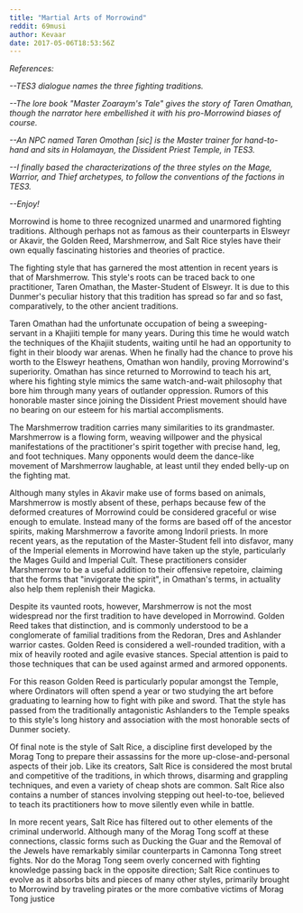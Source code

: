 ```yaml
---
title: "Martial Arts of Morrowind"
reddit: 69musi
author: Kevaar
date: 2017-05-06T18:53:56Z
---
```


*References:*

*--TES3 dialogue names the three fighting traditions.*

*--The lore book "Master Zoaraym's Tale" gives the story of Taren Omathan, though the narrator here embellished it with his pro-Morrowind biases of course.*

*--An NPC named Taren Omothan [sic] is the Master trainer for hand-to-hand and sits in Holamayan, the Dissident Priest Temple,  in TES3.*

*--I finally based the characterizations of the three styles on the Mage, Warrior, and Thief archetypes, to follow the conventions of the factions in TES3.*

*--Enjoy!*

Morrowind is home to three recognized unarmed and unarmored fighting traditions. Although perhaps not as famous as their counterparts in Elsweyr or Akavir, the Golden Reed, Marshmerrow, and Salt Rice styles have their own equally fascinating histories and theories of practice. 

The fighting style that has garnered the most attention in recent years is that of Marshmerrow. This style's roots can be traced back to one practitioner, Taren Omathan, the Master-Student of Elsweyr. It is due to this Dunmer's peculiar history that this tradition has spread so far and so fast, comparatively, to the other ancient traditions.

Taren Omathan had the unfortunate occupation of being a sweeping-servant in a Khajiiti temple for many years. During this time he would watch the techniques of the Khajiit students, waiting until he had an opportunity to fight in their bloody war arenas. When he finally had the chance to prove his worth to the Elsweyr heathens, Omathan won handily, proving Morrowind's superiority. Omathan has since returned to Morrowind to teach his art, where his fighting style mimics the same watch-and-wait philosophy that bore him through many years of outlander oppression. Rumors of this honorable master since joining the Dissident Priest movement should have no bearing on our esteem for his martial accomplisments. 

The Marshmerrow tradition carries many similarities to its grandmaster. Marshmerrow is a flowing form, weaving willpower and the physical manifestations of the practitioner's spirit together with precise hand, leg, and foot techniques. Many opponents would deem the dance-like movement of Marshmerrow laughable, at least until they ended belly-up on the fighting mat.

Although many styles in Akavir make use of forms based on animals, Marshmerrow is mostly absent of these, perhaps because few of the deformed creatures of Morrowind could be considered graceful or wise enough to emulate. Instead many of the forms are based off of the ancestor spirits, making Marshmerrow a favorite among Indoril priests. In more recent years, as the reputation of the Master-Student fell into disfavor, many of the Imperial elements in Morrowind have taken up the style, particularly the Mages Guild and Imperial Cult. These practitioners consider Marshmerrow to be a useful addition to their offensive repetoire, claiming that the forms that "invigorate the spirit", in Omathan's terms, in actuality also help them replenish their Magicka.

Despite its vaunted roots, however, Marshmerrow is not the most widespread nor the first tradition to have developed in Morrowind. Golden Reed takes that distinction, and is commonly understood to be a conglomerate of familial traditions from the Redoran, Dres and Ashlander warrior castes. Golden Reed is considered a well-rounded tradition, with a mix of heavily rooted and agile evasive stances. Special attention is paid to those techniques that can be used against armed and armored opponents.

For this reason Golden Reed is particularly popular amongst the Temple, where Ordinators will often spend a year or two studying the art before graduating to learning how to fight with pike and sword. That the style has passed from the traditionally antagonistic Ashlanders to the Temple speaks to this style's long history and association with the most honorable sects of Dunmer society.

Of final note is the style of Salt Rice, a discipline first developed by the Morag Tong to prepare their assassins for the more up-close-and-personal aspects of their job. Like its creators, Salt Rice is considered the most brutal and competitive of the traditions, in which throws, disarming and grappling techniques, and even a variety of cheap shots are common. Salt Rice also contains a number of stances involving stepping out heel-to-toe, believed to teach its practitioners how to move silently even while in battle.

In more recent years, Salt Rice has filtered out to other elements of the criminal underworld. Although many of the Morag Tong scoff at these connections, classic forms such as Ducking the Guar and the Removal of the Jewels have remarkably similar counterparts in Camonna Tong street fights. Nor do the Morag Tong seem overly concerned with fighting knowledge passing back in the opposite direction; Salt Rice continues to evolve as it absorbs bits and pieces of many other styles, primarily brought to Morrowind by traveling pirates or the more combative victims of Morag Tong justice


